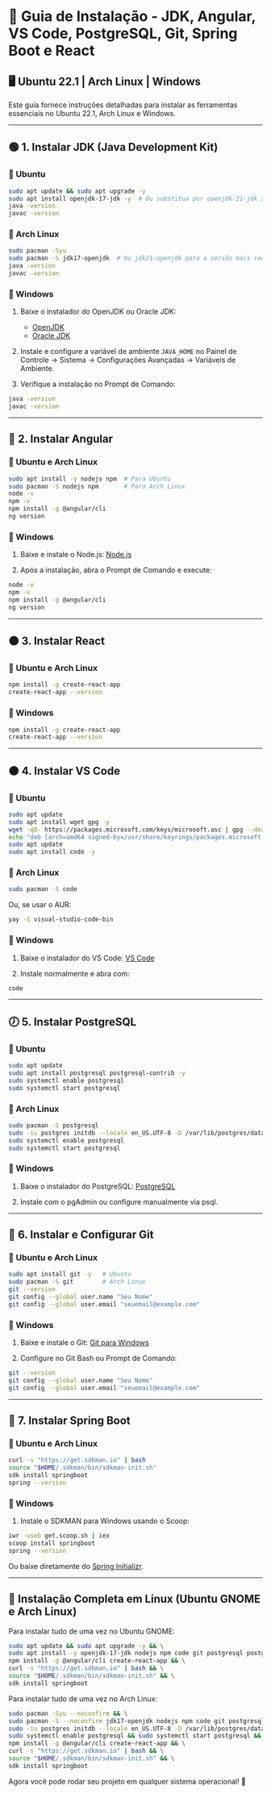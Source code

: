 # 📌 Guia de Instalação - JDK, Angular, VS Code, PostgreSQL, Git, Spring Boot e React

## 🖥️ Ubuntu 22.1 | Arch Linux | Windows

Este guia fornece instruções detalhadas para instalar as ferramentas essenciais no Ubuntu 22.1, Arch Linux e Windows.

---

## 🟢 1. Instalar JDK (Java Development Kit)

### 🔹 Ubuntu
```sh
sudo apt update && sudo apt upgrade -y
sudo apt install openjdk-17-jdk -y  # Ou substitua por openjdk-21-jdk se desejar a versão mais recente
java -version
javac -version
```

### 🔹 Arch Linux
```sh
sudo pacman -Syu
sudo pacman -S jdk17-openjdk  # Ou jdk21-openjdk para a versão mais recente
java -version
javac -version
```

### 🔹 Windows
1. Baixe o instalador do OpenJDK ou Oracle JDK:
   - [OpenJDK](https://jdk.java.net/)
   - [Oracle JDK](https://www.oracle.com/java/technologies/javase-downloads.html)

2. Instale e configure a variável de ambiente `JAVA_HOME` no Painel de Controle → Sistema → Configurações Avançadas → Variáveis de Ambiente.

3. Verifique a instalação no Prompt de Comando:
```sh
java -version
javac -version
```

---

## 🔵 2. Instalar Angular

### 🔹 Ubuntu e Arch Linux
```sh
sudo apt install -y nodejs npm  # Para Ubuntu
sudo pacman -S nodejs npm       # Para Arch Linux
node -v
npm -v
npm install -g @angular/cli
ng version
```

### 🔹 Windows
1. Baixe e instale o Node.js: [Node.js](https://nodejs.org/)

2. Após a instalação, abra o Prompt de Comando e execute:
```sh
node -v
npm -v
npm install -g @angular/cli
ng version
```

---

## 🟠 3. Instalar React

### 🔹 Ubuntu e Arch Linux
```sh
npm install -g create-react-app
create-react-app --version
```

### 🔹 Windows
```sh
npm install -g create-react-app
create-react-app --version
```

---

## 🟠 4. Instalar VS Code

### 🔹 Ubuntu
```sh
sudo apt update
sudo apt install wget gpg -y
wget -qO- https://packages.microsoft.com/keys/microsoft.asc | gpg --dearmor | sudo tee /usr/share/keyrings/packages.microsoft.gpg > /dev/null
echo "deb [arch=amd64 signed-by=/usr/share/keyrings/packages.microsoft.gpg] https://packages.microsoft.com/repos/code stable main" | sudo tee /etc/apt/sources.list.d/vscode.list
sudo apt update
sudo apt install code -y
```

### 🔹 Arch Linux
```sh
sudo pacman -S code
```
Ou, se usar o AUR:
```sh
yay -S visual-studio-code-bin
```

### 🔹 Windows
1. Baixe o instalador do VS Code: [VS Code](https://code.visualstudio.com/)

2. Instale normalmente e abra com:
```sh
code
```

---

## 🕖 5. Instalar PostgreSQL

### 🔹 Ubuntu
```sh
sudo apt update
sudo apt install postgresql postgresql-contrib -y
sudo systemctl enable postgresql
sudo systemctl start postgresql
```

### 🔹 Arch Linux
```sh
sudo pacman -S postgresql
sudo -iu postgres initdb --locale en_US.UTF-8 -D /var/lib/postgres/data
sudo systemctl enable postgresql
sudo systemctl start postgresql
```

### 🔹 Windows
1. Baixe o instalador do PostgreSQL: [PostgreSQL](https://www.postgresql.org/download/)

2. Instale com o pgAdmin ou configure manualmente via psql.

---

## 🔴 6. Instalar e Configurar Git

### 🔹 Ubuntu e Arch Linux
```sh
sudo apt install git -y   # Ubuntu
sudo pacman -S git        # Arch Linux
git --version
git config --global user.name "Seu Nome"
git config --global user.email "seuemail@example.com"
```

### 🔹 Windows
1. Baixe e instale o Git: [Git para Windows](https://git-scm.com/download/win)

2. Configure no Git Bash ou Prompt de Comando:
```sh
git --version
git config --global user.name "Seu Nome"
git config --global user.email "seuemail@example.com"
```

---

## 🔷 7. Instalar Spring Boot

### 🔹 Ubuntu e Arch Linux
```sh
curl -s "https://get.sdkman.io" | bash
source "$HOME/.sdkman/bin/sdkman-init.sh"
sdk install springboot
spring --version
```

### 🔹 Windows
1. Instale o SDKMAN para Windows usando o Scoop:
```sh
iwr -useb get.scoop.sh | iex
scoop install springboot
spring --version
```

Ou baixe diretamente do [Spring Initializr](https://start.spring.io/).

---

## 🚀 Instalação Completa em Linux (Ubuntu GNOME e Arch Linux)
Para instalar tudo de uma vez no Ubuntu GNOME:
```sh
sudo apt update && sudo apt upgrade -y && \
sudo apt install -y openjdk-17-jdk nodejs npm code git postgresql postgresql-contrib && \
npm install -g @angular/cli create-react-app && \
curl -s "https://get.sdkman.io" | bash && \
source "$HOME/.sdkman/bin/sdkman-init.sh" && \
sdk install springboot
```

Para instalar tudo de uma vez no Arch Linux:
```sh
sudo pacman -Syu --noconfirm && \
sudo pacman -S --noconfirm jdk17-openjdk nodejs npm code git postgresql && \
sudo -iu postgres initdb --locale en_US.UTF-8 -D /var/lib/postgres/data && \
sudo systemctl enable postgresql && sudo systemctl start postgresql && \
npm install -g @angular/cli create-react-app && \
curl -s "https://get.sdkman.io" | bash && \
source "$HOME/.sdkman/bin/sdkman-init.sh" && \
sdk install springboot
```

Agora você pode rodar seu projeto em qualquer sistema operacional! 🚀

